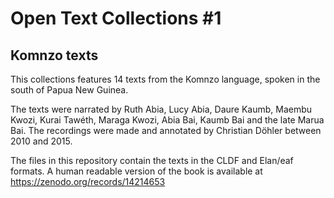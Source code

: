 # Open Text Collections #1 
## Komnzo texts

This collections features 14 texts from the Komnzo language, spoken in the south of Papua New Guinea. 

The texts were narrated by Ruth Abia, Lucy Abia, Daure Kaumb, Maembu Kwozi, Kurai Tawéth, Maraga Kwozi, Abia Bai, Kaumb Bai and the late Marua Bai. The recordings were made and annotated by Christian Döhler between 2010 and 2015. 

The files in this repository contain the texts in the CLDF and Elan/eaf formats. A human readable version of the book is available at https://zenodo.org/records/14214653
